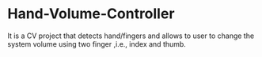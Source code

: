 # Hand-Volume-Controller
It is a CV project that detects hand/fingers and allows to user to change the system volume using two finger ,i.e., index and thumb.
